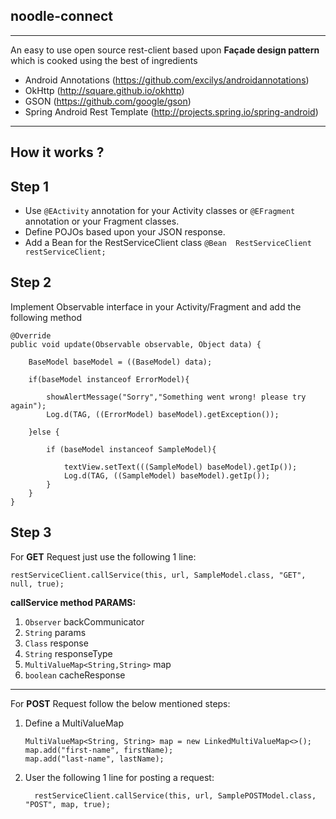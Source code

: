 **noodle-connect**
------------------


----------


An easy to use open source rest-client based upon **Façade design pattern** which is cooked using the best of ingredients

 - Android Annotations (https://github.com/excilys/androidannotations)
 - OkHttp (http://square.github.io/okhttp)
 - GSON (https://github.com/google/gson)
 - Spring Android Rest Template (http://projects.spring.io/spring-android)


----------

**How it works ?**
--------------

Step 1
------

 - Use `@EActivity` annotation for your Activity classes or `@EFragment`
   annotation or your Fragment classes.
 - Define POJOs based upon your JSON response.
 - Add a Bean for the RestServiceClient class 
 `@Bean 
 RestServiceClient restServiceClient;`

Step 2
------
Implement Observable interface in your Activity/Fragment and add the following method

    @Override
    public void update(Observable observable, Object data) {

        BaseModel baseModel = ((BaseModel) data);

        if(baseModel instanceof ErrorModel){

            showAlertMessage("Sorry","Something went wrong! please try again");
            Log.d(TAG, ((ErrorModel) baseModel).getException());

        }else {

            if (baseModel instanceof SampleModel){

                textView.setText(((SampleModel) baseModel).getIp());
                Log.d(TAG, ((SampleModel) baseModel).getIp());
            }
        }
    }

Step 3
------
For **GET** Request just use the following 1 line:

    restServiceClient.callService(this, url, SampleModel.class, "GET", null, true);

**callService method PARAMS:**

 1. `Observer` backCommunicator
 2. `String` params
 3. `Class` response
 4. `String` responseType
 5. `MultiValueMap<String,String>` map
 6. `boolean` cacheResponse


----------


For **POST** Request follow the below mentioned steps:

 1. Define a MultiValueMap

        MultiValueMap<String, String> map = new LinkedMultiValueMap<>();
        map.add("first-name", firstName);
        map.add("last-name", lastName);
 

 2. User the following 1 line for posting a request:

          restServiceClient.callService(this, url, SamplePOSTModel.class, "POST", map, true);
